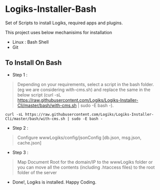 # Logiks-Installer-Bash

Set of Scripts to install Logiks, required apps and plugins.

This project uses below mechanisims for installation
+ Linux : Bash Shell
+ Git


## To Install On Bash 
+ Step 1 : 
> Depending on your requirements, select a script in the bash folder. (eg we are considering with-cms.sh) and replace the same in the below script (curl -sL https://raw.githubusercontent.com/Logiks/Logiks-Installer-Cli/master/bash/with-cms.sh | sudo -E bash -).
```
curl -sL https://raw.githubusercontent.com/Logiks/Logiks-Installer-Cli/master/bash/with-cms.sh | sudo -E bash -
```
+ Step 2 :
> Configure wwwLogiks/config/jsonConfig [db.json, msg.json, cache.json]
+ Step 3 :
> Map Document Root for the domain/IP to the wwwLogiks folder or you can move all the contents (including .htaccess files) to the root folder of the server
+ Done!, Logiks is installed. Happy Coding.
